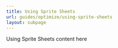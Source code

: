 ```yaml
---
title: Using Sprite Sheets
url: guides/optimize/using-sprite-sheets
layout: subpage
---
```


Using Sprite Sheets content here
